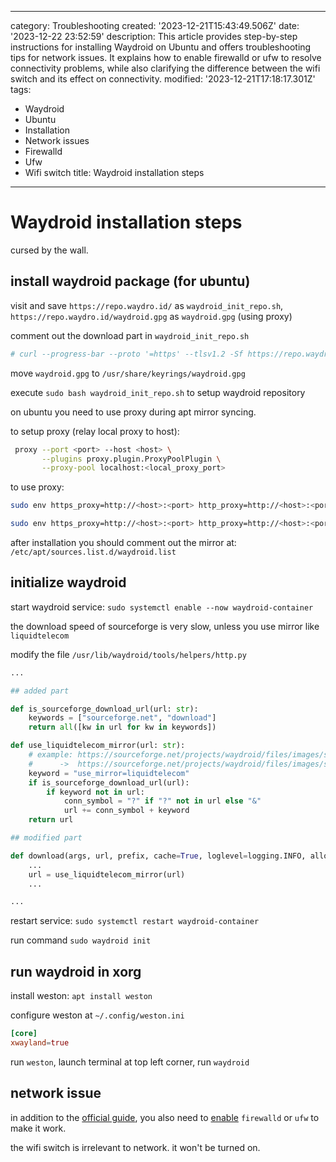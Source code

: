 ------
category: Troubleshooting
created: '2023-12-21T15:43:49.506Z'
date: '2023-12-22 23:52:59'
description: This article provides step-by-step instructions for installing Waydroid
  on Ubuntu and offers troubleshooting tips for network issues. It explains how to
  enable firewalld or ufw to resolve connectivity problems, while also clarifying
  the difference between the wifi switch and its effect on connectivity.
modified: '2023-12-21T17:18:17.301Z'
tags:
- Waydroid
- Ubuntu
- Installation
- Network issues
- Firewalld
- Ufw
- Wifi switch
title: Waydroid installation steps
------

# Waydroid installation steps

cursed by the wall.

## install waydroid package (for ubuntu)

visit and save `https://repo.waydro.id/` as `waydroid_init_repo.sh`, `https://repo.waydro.id/waydroid.gpg` as `waydroid.gpg` (using proxy)

comment out the download part in `waydroid_init_repo.sh`

```bash
# curl --progress-bar --proto '=https' --tlsv1.2 -Sf https://repo.waydro.id/waydroid.gpg --output /usr/share/keyrings/waydroid.gpg
```

move `waydroid.gpg` to `/usr/share/keyrings/waydroid.gpg`

execute `sudo bash waydroid_init_repo.sh` to setup waydroid repository

on ubuntu you need to use proxy during apt mirror syncing.

to setup proxy (relay local proxy to host):

```bash
 proxy --port <port> --host <host> \
       --plugins proxy.plugin.ProxyPoolPlugin \
       --proxy-pool localhost:<local_proxy_port>
```

to use proxy:

```bash
sudo env https_proxy=http://<host>:<port> http_proxy=http://<host>:<port> all_proxy=http://<host>:<port> apt update

sudo env https_proxy=http://<host>:<port> http_proxy=http://<host>:<port> all_proxy=http://<host>:<port> apt install waydroid -y
```

after installation you should comment out the mirror at: `/etc/apt/sources.list.d/waydroid.list`

## initialize waydroid

start waydroid service: `sudo systemctl enable --now waydroid-container`

the download speed of sourceforge is very slow, unless you use mirror like `liquidtelecom`

modify the file `/usr/lib/waydroid/tools/helpers/http.py`

```python
...

## added part

def is_sourceforge_download_url(url: str):
    keywords = ["sourceforge.net", "download"]
    return all([kw in url for kw in keywords])

def use_liquidtelecom_mirror(url: str):
    # example: https://sourceforge.net/projects/waydroid/files/images/system/lineage/waydroid_x86_64/lineage-18.1-20231216-VANILLA-waydroid_x86_64-system.zip/download
    #      ->  https://sourceforge.net/projects/waydroid/files/images/system/lineage/waydroid_x86_64/lineage-18.1-20231216-VANILLA-waydroid_x86_64-system.zip/download?use_mirror=liquidtelecom
    keyword = "use_mirror=liquidtelecom"
    if is_sourceforge_download_url(url):
        if keyword not in url:
            conn_symbol = "?" if "?" not in url else "&"
            url += conn_symbol + keyword
    return url

## modified part

def download(args, url, prefix, cache=True, loglevel=logging.INFO, allow_404=False):
    ...
    url = use_liquidtelecom_mirror(url)
    ...

...
```

restart service: `sudo systemctl restart waydroid-container`

run command `sudo waydroid init`

## run waydroid in xorg

install weston: `apt install weston`

configure weston at `~/.config/weston.ini`

```toml
[core]
xwayland=true
```

run `weston`, launch terminal at top left corner, run `waydroid`

## network issue

in addition to the [official guide](https://docs.waydro.id/debugging/networking-issues), you also need to [enable](https://github.com/waydroid/waydroid/issues/656#issuecomment-1422650240) `firewalld` or `ufw` to make it work.

the wifi switch is irrelevant to network. it won't be turned on.
